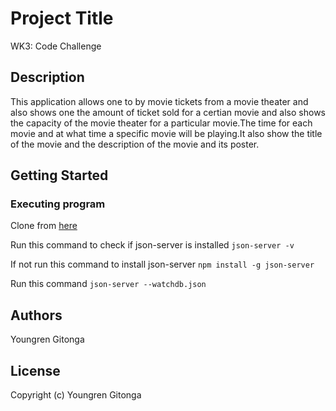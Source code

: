 # Project Title

WK3: Code Challenge

## Description

 This application allows one to by movie tickets from a movie theater and also shows one the amount of ticket sold for a certian movie and also shows the capacity of the movie theater for a particular movie.The time for each movie and at what time a specific movie will be playing.It also show the title of the movie and the description of the movie and its poster.

## Getting Started

### Executing program

Clone from [here](https://git@github.com/Yuongren/WK3-Code-Challenge.git)

Run this command to check if json-server is installed `json-server -v`

If not run this command to install json-server `npm install -g json-server`

Run this command `json-server --watchdb.json`


## Authors

Youngren Gitonga

## License

Copyright (c) Youngren Gitonga
